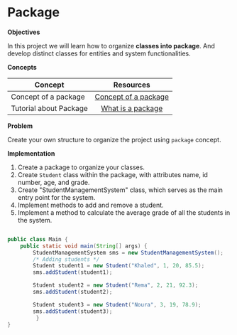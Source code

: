 # Package 


**Objectives**

In this project we will learn how to organize **classes into package**. And develop distinct classes for entities and system functionalities.

**Concepts**

| Concept   |      Resources      |
|----------|:-------------:|
|Concept of a package |  [Concept of a package ](https://github.com/nourabyte/high-level-language/blob/main/resources/what-is-a-package.md) |
|Tutorial about Package      |    [What is a package](https://www.youtube.com/watch?v=Bua6LQO2vQ8)  |


**Problem**

Create your own structure to organize the project using `package` concept.


**Implementation**

1. Create a package to organize your classes.
2. Create `Student` class within the package, with attributes name, id number, age, and grade.
3. Create "StudentManagementSystem" class, which serves as the main entry point for the system.
4. Implement methods to add and remove a student.
6. Implement a method to calculate the average grade of all the students in the system.


```Java

public class Main {
    public static void main(String[] args) {
        StudentManagementSystem sms = new StudentManagementSystem();
        /* Adding students */
        Student student1 = new Student("Khaled", 1, 20, 85.5);
        sms.addStudent(student1);

        Student student2 = new Student("Rema", 2, 21, 92.3);
        sms.addStudent(student2);

        Student student3 = new Student("Noura", 3, 19, 78.9);
        sms.addStudent(student3);
         }
}
```

